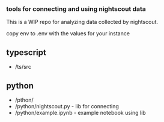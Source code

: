 ### tools for connecting and using nightscout data

This is a WIP repo for analyzing data collected by nightscout.


copy env to .env with the values for your instance


## typescript
+ /ts/src


## python
+ /pthon/
+ /python/nightscout.py - lib for connecting 
+ /python/example.ipynb - example notebook using lib